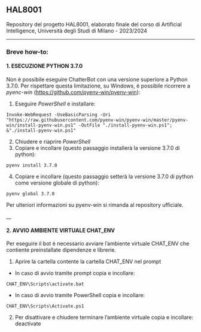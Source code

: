 ## HAL8001

Repository del progetto HAL8001, elaborato finale del corso di Artificial Intelligence, Università degli Studi di Milano - 2023/2024

---

### Breve how-to:

#### 1. ESECUZIONE PYTHON 3.7.0
Non è possibile eseguire ChatterBot con una versione superiore a Python 3.7.0. Per rispettare questa limitazione, su Windows,
è possibile ricorrere a *pyenc-win* (https://github.com/pyenv-win/pyenv-win):

1. Eseguire *PowerShell* e installare:
```
Invoke-WebRequest -UseBasicParsing -Uri "https://raw.githubusercontent.com/pyenv-win/pyenv-win/master/pyenv-win/install-pyenv-win.ps1" -OutFile "./install-pyenv-win.ps1"; &"./install-pyenv-win.ps1"
```
2. Chiudere e riaprire *PowerShell*
3. Copiare e incollare (questo passaggio installerà la versione 3.7.0 di python):
```
pyenv install 3.7.0
```
4. Copiare e incollare (questo passaggio setterà la versione 3.7.0 di python come versione globale di python):
```
pyenv global 3.7.0
```
Per ulteriori informazioni su pyenv-win si rimanda al repository ufficiale.

__

#### 2. AVVIO AMBIENTE VIRTUALE CHAT_ENV
Per eseguire il bot è necessario avviare l’ambiente virtuale CHAT_ENV che contiente preinstallate dipendenze e librerie.
1. Aprire la cartella contente la cartella CHAT_ENV nel prompt

- In caso di avvio tramite prompt copia e incollare:
```
CHAT_ENV\Scripts\activate.bat
```
- In caso di avvio tramite PowerShell copia e incollare:
```
CHAT_ENV\Scripts\Activate.ps1
```
2. Per disattivare e chiudere terminare l’ambiente virtuale copia e incollare:
deactivate
